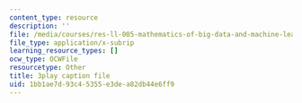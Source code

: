 ```yaml
---
content_type: resource
description: ''
file: /media/courses/res-ll-005-mathematics-of-big-data-and-machine-learning-january-iap-2020/1bb1ae7d93c45355e3dea82db44e6ff9_MTakzGAhYvo.srt
file_type: application/x-subrip
learning_resource_types: []
ocw_type: OCWFile
resourcetype: Other
title: 3play caption file
uid: 1bb1ae7d-93c4-5355-e3de-a82db44e6ff9
---
```

